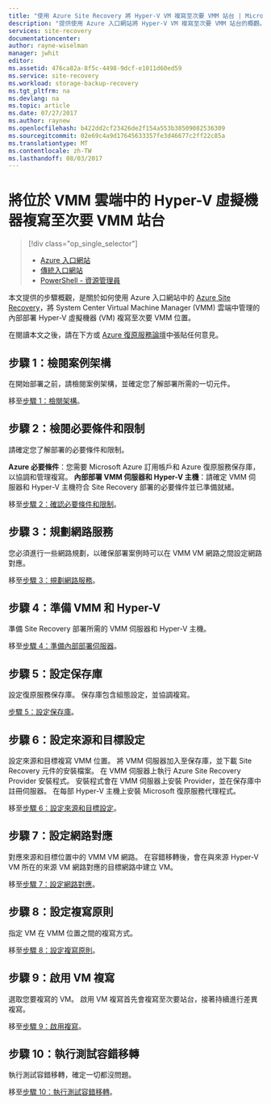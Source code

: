 ```yaml
---
title: "使用 Azure Site Recovery 將 Hyper-V VM 複寫至次要 VMM 站台 | Microsoft Docs"
description: "提供使用 Azure 入口網站將 Hyper-V VM 複寫至次要 VMM 站台的概觀。"
services: site-recovery
documentationcenter: 
author: rayne-wiselman
manager: jwhit
editor: 
ms.assetid: 476ca82a-8f5c-4498-9dcf-e1011d60ed59
ms.service: site-recovery
ms.workload: storage-backup-recovery
ms.tgt_pltfrm: na
ms.devlang: na
ms.topic: article
ms.date: 07/27/2017
ms.author: raynew
ms.openlocfilehash: b422dd2cf23426de2f154a553b38509082536309
ms.sourcegitcommit: 02e69c4a9d17645633357fe3d46677c2ff22c85a
ms.translationtype: MT
ms.contentlocale: zh-TW
ms.lasthandoff: 08/03/2017
---
```

# <a name="replicate-hyper-v-virtual-machines-in-vmm-clouds-to-a-secondary-vmm-site"></a>將位於 VMM 雲端中的 Hyper-V 虛擬機器複寫至次要 VMM 站台

> [!div class="op_single_selector"]
> * [Azure 入口網站](site-recovery-vmm-to-vmm.md)
> * [傳統入口網站](site-recovery-vmm-to-vmm-classic.md)
> * [PowerShell - 資源管理員](site-recovery-vmm-to-vmm-powershell-resource-manager.md)
>
>

本文提供的步驟概觀，是關於如何使用 Azure 入口網站中的 [Azure Site Recovery](site-recovery-overview.md)，將 System Center Virtual Machine Manager (VMM) 雲端中管理的內部部署 Hyper-V 虛擬機器 (VM) 複寫至次要 VMM 位置。

在閱讀本文之後，請在下方或 [Azure 復原服務論壇](https://social.msdn.microsoft.com/forums/azure/home?forum=hypervrecovmgr)中張貼任何意見。


## <a name="step-1-review-the-scenario-architecture"></a>步驟 1：檢閱案例架構

在開始部署之前，請檢閱案例架構，並確定您了解部署所需的一切元件。

移至[步驟 1：檢閱架構](vmm-to-vmm-walkthrough-architecture.md)。

## <a name="step-2-review-prerequisites-and-limitations"></a>步驟 2：檢閱必要條件和限制

請確定您了解部署的必要條件和限制。

**Azure 必要條件**：您需要 Microsoft Azure 訂用帳戶和 Azure 復原服務保存庫，以協調和管理複寫。
**內部部署 VMM 伺服器和 Hyper-V 主機**：請確定 VMM 伺服器和 Hyper-V 主機符合 Site Recovery 部署的必要條件並已準備就緒。

移至[步驟 2：確認必要條件和限制](vmm-to-vmm-walkthrough-prerequisites.md)。

## <a name="step-3-plan-networking"></a>步驟 3：規劃網路服務

您必須進行一些網路規劃，以確保部署案例時可以在 VMM VM 網路之間設定網路對應。

移至[步驟 3：規劃網路服務](vmm-to-vmm-walkthrough-network.md)。


## <a name="step-4-prepare-vmm-and-hyper-v"></a>步驟 4：準備 VMM 和 Hyper-V

準備 Site Recovery 部署所需的 VMM 伺服器和 Hyper-V 主機。

移至[步驟 4：準備內部部署伺服器](vmm-to-vmm-walkthrough-vmm-hyper-v.md)。

## <a name="step-5-set-up-a-vault"></a>步驟 5：設定保存庫

設定復原服務保存庫。 保存庫包含組態設定，並協調複寫。

[步驟 5：設定保存庫](vmm-to-vmm-walkthrough-create-vault.md)。

## <a name="step-6-set-up-source-and-target-settings"></a>步驟 6：設定來源和目標設定

設定來源和目標複寫 VMM 位置。 將 VMM 伺服器加入至保存庫，並下載 Site Recovery 元件的安裝檔案。 在 VMM 伺服器上執行 Azure Site Recovery Provider 安裝程式。 安裝程式會在 VMM 伺服器上安裝 Provider，並在保存庫中註冊伺服器。 在每部 Hyper-V 主機上安裝 Microsoft 復原服務代理程式。

移至[步驟 6：設定來源和目標設定](vmm-to-vmm-walkthrough-source-target.md)。

## <a name="step-7-configure-network-mapping"></a>步驟 7：設定網路對應

對應來源和目標位置中的 VMM VM 網路。 在容錯移轉後，會在與來源 Hyper-V VM 所在的來源 VM 網路對應的目標網路中建立 VM。

移至[步驟 7：設定網路對應](vmm-to-vmm-walkthrough-network-mapping.md)。


## <a name="step-8-set-up-a-replication-policy"></a>步驟 8：設定複寫原則

指定 VM 在 VMM 位置之間的複寫方式。

移至[步驟 8：設定複寫原則](vmm-to-vmm-walkthrough-replication.md)。


## <a name="step-9-enable-replication-for-vms"></a>步驟 9：啟用 VM 複寫

選取您要複寫的 VM。 啟用 VM 複寫首先會複寫至次要站台，接著持續進行差異複寫。

移至[步驟 9：啟用複寫](vmm-to-vmm-walkthrough-enable-replication.md)。


## <a name="step-10-run-a-test-failover"></a>步驟 10：執行測試容錯移轉

執行測試容錯移轉，確定一切都沒問題。

移至[步驟 10：執行測試容錯移轉](vmm-to-vmm-walkthrough-test-failover.md)。
